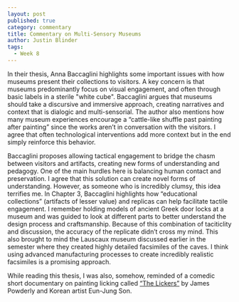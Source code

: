 ```yaml
---
layout: post
published: true
category: commentary
title: Commentary on Multi-Sensory Museums
author: Justin Blinder
tags:
  - Week 8
---
```

In their thesis, Anna Baccaglini highlights some important issues with how museums present their collections to visitors. A key concern is that museums predominantly focus on visual engagement, and often through basic labels in a sterile "white cube". Baccaglini argues that museums should take a discursive and immersive approach, creating narratives and context that is dialogic and multi-sensorial.  The author also mentions how many museum experiences encourage a “cattle-like shuffle past painting after painting” since the works aren’t in conversation with the visitors. I agree that often technological interventions add more context but in the end simply reinforce this behavior. 

Baccaglini proposes allowing tactical engagement to bridge the chasm between visitors and artifacts, creating new forms of understanding and pedagogy. One of the main hurdles here is balancing human contact and preservation. I agree that this solution can create novel forms of understanding. However, as someone who is incredibly clumsy, this idea terrifies me. In Chapter 3, Baccaglini highlights how “educational collections” (artifacts of lesser value) and replicas can help facilitate tactile engagement. I remember holding models of ancient Greek door locks at a museum and was guided to look at different parts to better understand the design process and craftsmanship. Because of this combination of taciticlity and discussion, the accuracy of the replicate didn’t cross my mind. This also brought to mind the Lauscaux museum discussed earlier in the semester where they created highly detailed facsimiles of the caves. I think using advanced manufacturing processes to create incredibly realistic facsimiles is a promising approach. 

While reading this thesis, I was also, somehow, reminded of a comedic short documentary on painting licking called [“The Lickers”](https://vimeo.com/93866655) by James Powderly and Korean artist Eun-Jung Son.

